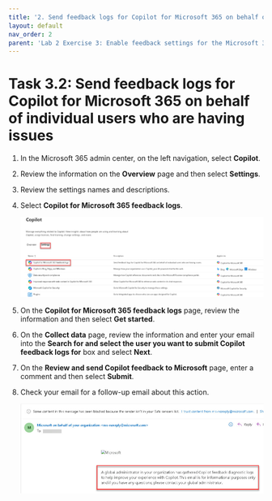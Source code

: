 ```yaml
---
title: '2. Send feedback logs for Copilot for Microsoft 365 on behalf of individual users who are having issues'
layout: default
nav_order: 2
parent: 'Lab 2 Exercise 3: Enable feedback settings for the Microsoft 365 apps'
---
```


# Task 3.2: Send feedback logs for Copilot for Microsoft 365 on behalf of individual users who are having issues


1. In the Microsoft 365 admin center, on the left navigation, select **Copilot**. 

 

1. Review the information on the **Overview** page and then select **Settings**. 

 

1. Review the settings names and descriptions. 

 

1. Select **Copilot for Microsoft 365 feedback logs**. 

 

   ![a8.jpg](../media/lab2/a8.jpg) 

 

1. On the **Copilot for Microsoft 365 feedback logs** page, review the information and then select **Get started**. 

 

1. On the **Collect data** page, review the information and enter your email into the **Search for and select the user you want to submit Copilot feedback logs for** box and select **Next**. 

 

1. On the **Review and send Copilot feedback to Microsoft** page, enter a comment and then select **Submit**. 

 

1. Check your email for a follow-up email about this action. 

 
   ![a10.jpg](../media/lab2/a10.jpg) 
